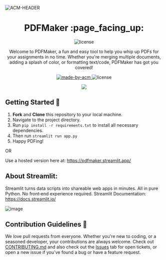 ![ACM-HEADER](https://user-images.githubusercontent.com/14032427/92643737-e6252e00-f2ff-11ea-8a51-1f1b69caba9f.png)

<h1 align="center"> PDFMaker :page_facing_up: </h1>
<p align="center"><img alt="license" src="https://github.com/ACM-VIT/PDFMaker/assets/114558126/953d8e70-2392-444f-95e6-f24038e7f544" /></p>
<p align="center"> 
Welcome to PDFMaker, a fun and easy tool to help you whip up PDFs for your assignments in no time. Whether you're merging multiple documents, adding a splash of color, or formatting text/code, PDFMaker has got you covered! 
</p>
<p align = "center">
  <a href="https://acmvit.in/" target="_blank">
    <img alt="made-by-acm" src="https://img.shields.io/badge/MADE%20BY-ACM%20VIT-blue?style=for-the-badge" />
  </a>
  <img alt="license" src="https://img.shields.io/badge/License-MIT-green.svg?style=for-the-badge" />
</p>
<p align = "center">
  <a href="https://twitter.com/ACM_VIT"><img src="https://img.shields.io/twitter/follow/ACM_VIT?style=social"></a>
</p>

## Getting Started :rocket:

1. **Fork** and **Clone** this repository to your local machine.
2. Navigate to the project directory.
3. Run `pip install -r requirements.txt` to install all necessary dependencies.
4. Then run `streamlit run app.py`
5. Happy PDFing!

OR

Use a hosted version here at: https://pdfmaker.streamlit.app/

## About Streamlit:
Streamlit turns data scripts into shareable web apps in minutes. All in pure Python. No front‑end experience required.
Streamlit Documentation: https://docs.streamlit.io/

![image](https://github.com/ACM-VIT/PDFMaker/assets/114558126/3d3c34c2-a9de-4847-8a23-01f9c0c9f552)



## Contribution Guidelines :handshake:
We love pull requests from everyone. Whether you're new to coding, or a seasoned developer, your contributions are always welcome. Check out [CONTRIBUTING.md](https://github.com/ACM-VIT/PDFMaker/blob/main/CONTRIBUTING.md) and also check out the [Issues](https://github.com/ACM-VIT/PDFMaker/issues) tab for open tickets, or open a new issue if you've found a bug or have a feature request.
